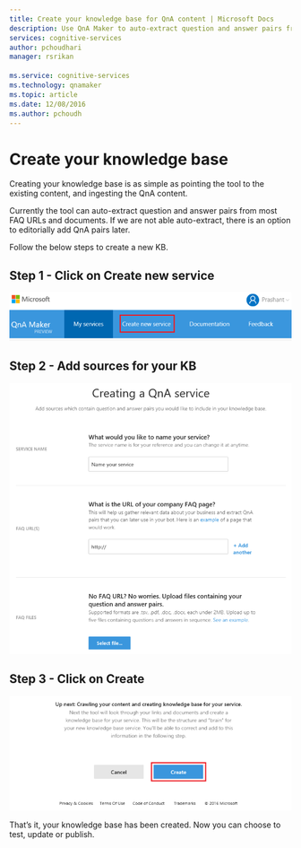 ```yaml
---
title: Create your knowledge base for QnA content | Microsoft Docs
description: Use QnA Maker to auto-extract question and answer pairs from most FAQ URLs and documents.
services: cognitive-services
author: pchoudhari
manager: rsrikan

ms.service: cognitive-services
ms.technology: qnamaker
ms.topic: article
ms.date: 12/08/2016
ms.author: pchoudh
---
```


# Create your knowledge base
Creating your knowledge base is as simple as pointing the tool to the existing content, and ingesting the QnA content.

Currently the tool can auto-extract question and answer pairs from most FAQ URLs and documents. If we are not able auto-extract, there is an option to editorially add QnA pairs later.

Follow the below steps to create a new KB.
## Step 1 - Click on Create new service

![alt text](../Images/myKbService.png)

## Step 2 - Add sources for your KB

![alt text](../Images/createKbService.png)

## Step 3 - Click on Create

![alt text](../Images/createKbService2.png)

That’s it, your knowledge base has been created. Now you can choose to test, update or publish.